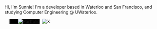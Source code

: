 Hi, I'm Sunnie! I'm a developer based in Waterloo and San Francisco, and studying Computer Engineering @ UWaterloo.

<div style="display:flex; padding-left:16px">
  <a href="https://sunniekapar.com" style="text-decoration:none;">
    <span style="display:inline-flex; align-items:center; background:black;">
      <img
        src="https://sunniekapar.com/images/favicon.ico"
        alt=""
        style="height:16px; vertical-align:middle; margin-left:12px"
      />
      <img
        src="https://img.shields.io/badge/Portfolio-000000?style=for-the-badge&logoWidth=24"
        alt="Portfolio"
        style="display:block;"
      />
    </span>
  </a>

  <a href="https://x.com/sunniekapar" style="text-decoration:none; margin-left:8px;">
    <img
      src="https://img.shields.io/badge/X-000000?style=for-the-badge&logo=x&logoColor=white"
      alt="X"
    />
  </a>
</p>

